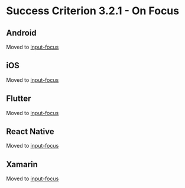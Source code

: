 # Success Criterion 3.2.1 - On Focus

## Android

Moved to [input-focus](../input-focus.md)

## iOS

Moved to [input-focus](../input-focus.md)

## Flutter

Moved to [input-focus](../input-focus.md)

## React Native

Moved to [input-focus](../input-focus.md)

## Xamarin

Moved to [input-focus](../input-focus.md)
